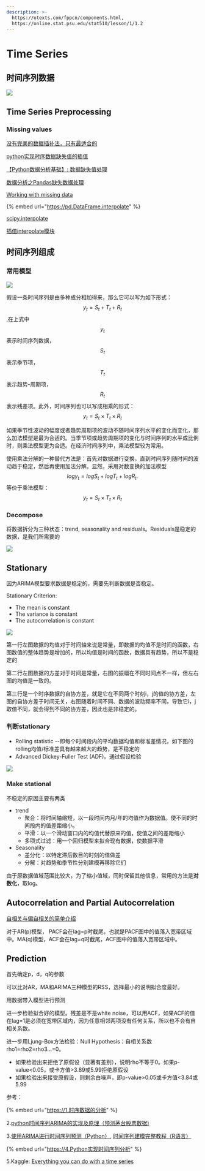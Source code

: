 ```yaml
---
description: >-
  https://otexts.com/fppcn/components.html,
  https://online.stat.psu.edu/stat510/lesson/1/1.2
---
```


# Time Series

## 时间序列数据

![](../.gitbook/assets/image%20%2873%29.png)

## Time Series Preprocessing

### Missing values

[没有完美的数据插补法，只有最适合的](https://cloud.tencent.com/developer/article/1366604)

[python实现时序数据缺失值的插值](https://blog.csdn.net/weixin_43994085/article/details/105727060)

[【Python数据分析基础】: 数据缺失值处理](https://juejin.im/post/5b5c4e6c6fb9a04f90791e0c)

[数据分析之Pandas缺失数据处理](https://blog.csdn.net/Datawhale/article/details/107096422)

[Working with missing data](https://pandas-docs.github.io/pandas-docs-travis/user_guide/missing_data.html#interpolation)

{% embed url="https://pd.DataFrame.interpolate" %}

[scipy.interpolate](https://docs.scipy.org/doc/scipy/reference/tutorial/interpolate.html)

[插值interpolate模块](https://www.jianshu.com/p/b306095309db)

## 时间序列组成

### 常用模型

![](../.gitbook/assets/image%20%2878%29.png)

假设一条时间序列是由多种成分相加得来，那么它可以写为如下形式： $$y_t=S_t+T_t+R_t$$ ,在上式中 $$ y_t$$ 表示时间序列数据，$$S_t$$ 表示季节项， $$T_t$$ 表示趋势-周期项， $$R_t$$ 表示残差项。此外，时间序列也可以写成相乘的形式： $$y_t=S_t×T_t×R_t$$ 

如果季节性波动的幅度或者趋势周期项的波动不随时间序列水平的变化而变化，那么加法模型是最为合适的。当季节项或趋势周期项的变化与时间序列的水平成比例时，则乘法模型更为合适。在经济时间序列中，乘法模型较为常用。

使用乘法分解的一种替代方法是：首先对数据进行变换，直到时间序列随时间的波动趋于稳定，然后再使用加法分解。显然，采用对数变换的加法模型$$logy_t=logS_t+logT_t+logR_t.$$等价于乘法模型：$$y_t=S_t×T_t×R_t$$ 

### Decompose

将数据拆分为三种状态：trend, seasonality and residuals。Residuals是稳定的数据，是我们所需要的

![](../.gitbook/assets/image%20%2882%29.png)

## Stationary

因为ARIMA模型要求数据是稳定的，需要先判断数据是否稳定。

Stationary Criterion:

* The mean is constant
* The variance is constant
* The autocorrelation is constant

![](https://lh3.googleusercontent.com/Q_LIXKyBYLUgCgniY5-nxeSQKIPHT_Zitr7kw6YPYZrmlUeygR9GvJbLNKcbYlkxaURBz0Y3Jkdz4M0m9xr-a_-jC_xFbAQvyUDM7oYplKSJKcl62wu7WB4Z9fWDgY6maqNDdC2gOg8)

第一行左图数据的均值对于时间轴来说是常量，即数据的均值不是时间的函数，右图数值的整体趋势是增加的，所以均值是时间的函数，数据具有趋势，所以不是稳定的

第二行左图数据的方差对于时间是常量，右图的振幅在不同时间点不一样，但左右图的均值是一致的。

第三行是一个时序数据的自协方差，就是它在不同两个时刻i，j的值的协方差，左图的自协方差于时间无关，右图随着时间不同、数据的波动频率不同，导致它i，j取值不同，就会得到不同的协方差，因此也是非稳定的。

### 判断stationary

* Rolling statistic --即每个时间段内的平均数据均值和标准差情况，如下图的rolling均值/标准差具有越来越大的趋势，是不稳定的
* Advanced Dickey-Fuller Test \(ADF\)。通过假设检验

![](../.gitbook/assets/image%20%2879%29.png)

### Make stational

不稳定的原因主要有两类

* trend
  * 聚合：将时间轴缩短，以一段时间内月/年的均值作为数据值。使不同的时间段内的值差距缩小。
  * 平滑：以一个滑动窗口内的均值代替原来的值，使值之间的差距缩小
  * 多项式过滤：用一个回归模型来拟合现有数据，使数据平滑
* Seasonality
  * 差分化：以特定滞后数目的时刻的值做差
  * 分解：对趋势和季节性分别建模再移除它们

由于原数据值域范围比较大，为了缩小值域，同时保留其他信息，常用的方法是**对数化**，取log。

## Autocorrelation and Partial Autocorrelation

[自相关与偏自相关的简单介绍](http://www.atyun.com/4462.html)

对于AR\(p\)模型， PACF会在lag=p时截尾，也就是PACF图中的值落入宽带区域中。MA\(q\)模型，ACF会在lag=q时截尾，ACF图中的值落入宽带区域中。

## Prediction

首先确定p，d，q的参数

可以比对AR，MA和ARIMA三种模型的RSS，选择最小的说明拟合度最好。

用数据带入模型进行预测

进一步检验拟合好的模型。残差是不是white noise，可以用ACF，如果ACF的值在lag=1是必须在宽带区域内，因为任意相邻两项没有任何关系，所以也不会有自相关系数。

进一步用Ljung-Box方法检验：Null Hypothesis：自相关系数rho1=rho2=rho3...=0。

* 如果检验出来拒绝了原假设（显著有差别），说明rho不等于0。如果p-value&lt;0.05，或卡方值&gt;3.89或5.99拒绝原假设
* 如果检验出来接受原假设，则剩余白噪声，即p-value&gt;0.05或卡方值&lt;3.84或5.99

参考：

{% embed url="https://1.时序数据的分析" %}

2.[python时间序列ARIMA的实现及原理（预测茅台股票数据\)](https://blog.csdn.net/qq_36523839/article/details/80191243)

3.[使用ARIMA进行时间序列预测（Python）](https://www.biaodianfu.com/time-series-forecasting-with-arima-in-python.html), [时间序列建模完整教程（R语言）](https://www.biaodianfu.com/complete-tutorial-time-series-modeling.html)

{% embed url="https://4.Python实现时间序列分析" %}

5.Kaggle: [Everything you can do with a time series](https://www.kaggle.com/thebrownviking20/everything-you-can-do-with-a-time-series/notebook#3.-Time-series-decomposition-and-Random-walks)



